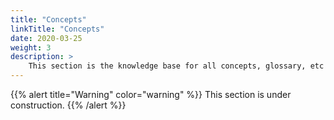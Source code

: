 ```yaml
---
title: "Concepts"
linkTitle: "Concepts"
date: 2020-03-25
weight: 3
description: >
    This section is the knowledge base for all concepts, glossary, etc that are associated with Operator Registry  
---
```


{{% alert title="Warning" color="warning" %}}
This section is under construction. 
{{% /alert %}}


